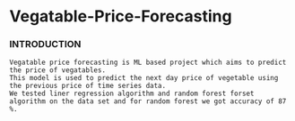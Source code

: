 # Vegatable-Price-Forecasting
### INTRODUCTION
    Vegatable price forecasting is ML based project which aims to predict the price of vegatables.
    This model is used to predict the next day price of vegetable using the previous price of time series data.
    We tested liner regression algorithm and random forest forset algorithm on the data set and for random forest we got accuracy of 87 %.
    
